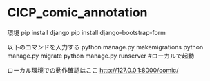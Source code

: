 # CICP_comic_annotation

環境
pip install django pip
install django-bootstrap-form


以下のコマンドを入力する
  python manage.py makemigrations
  python manage.py migrate
  python manage.py runserver #ローカルで起動


ローカル環境での動作確認はここ
  http://127.0.0.1:8000/comic/
